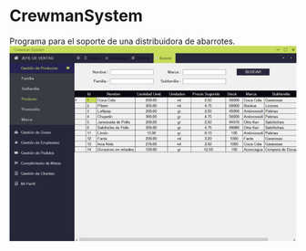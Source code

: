 # CrewmanSystem
Programa para el soporte de una distribuidora de abarrotes.
![Muestra](Muestra.png)

